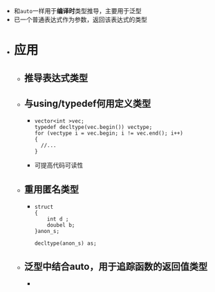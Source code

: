 - 和``auto``一样用于**编译时**类型推导，主要用于泛型
- 已一个普通表达式作为参数，返回该表达式的类型
- # 应用
	- ## 推导表达式类型
	- ## 与using/typedef何用定义类型
		- ```
		  vector<int >vec;
		  typedef decltype(vec.begin()) vectype;
		  for (vectype i = vec.begin; i != vec.end(); i++)
		  {
		  	//...
		  }
		  ```
		- 可提高代码可读性
	- ## 重用匿名类型
		- ```
		  struct 
		  {
		      int d ;
		      doubel b;
		  }anon_s;
		  
		  decltype(anon_s) as;
		  ```
	- ## 泛型中结合auto，用于追踪函数的返回值类型
		-
